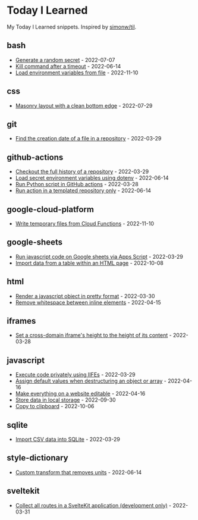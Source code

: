 # Today I Learned

My Today I Learned snippets. Inspired by [simonw/til](https://github.com/simonw/til).

<!-- entries: start -->

## bash

- [Generate a random secret](bash/generate-random-secret.md) - 2022-07-07
- [Kill command after a timeout](bash/kill-command-after-timeout.md) - 2022-06-14
- [Load environment variables from file](bash/load-environment-variables-from-file.md) - 2022-11-10

## css

- [Masonry layout with a clean bottom edge](css/masonry-layout-with-clean-bottom-edge.md) - 2022-07-29

## git

- [Find the creation date of a file in a repository](git/get-date-of-first-commit.md) - 2022-03-29

## github-actions

- [Checkout the full history of a repository](github-actions/checkout-full-history-of-repo.md) - 2022-03-29
- [Load secret environment variables using dotenv](github-actions/load-secret-env-variables-using-dotenv.md) - 2022-06-14
- [Run Python script in GitHub actions](github-actions/run-python-script.md) - 2022-03-28
- [Run action in a templated repository only](github-actions/run-action-in-templated-repo-only.md) - 2022-06-14

## google-cloud-platform

- [Write temporary files from Cloud Functions](google-cloud-platform/write-temporary-files-from-cloud-functions.md) - 2022-11-10

## google-sheets

- [Run javascript code on Google sheets via Apps Script](google-sheets/run-js-via-app-scripts.md) - 2022-03-29
- [Import data from a table within an HTML page](google-sheets/import-data-from-a-table-within-an-html-page.md) - 2022-10-08

## html

- [Render a javascript object in pretty format](html/render-js-object-in-pretty-format.md) - 2022-03-30
- [Remove whitespace between inline elements](html/remove-whitespace-between-inline-elements.md) - 2022-04-15

## iframes

- [Set a cross-domain iframe's height to the height of its content](iframes/set-iframe-height-to-the-height-of-its-content.md) - 2022-03-28

## javascript

- [Execute code privately using IIFEs](javascript/execute-code-privately-using-iifes.md) - 2022-03-29
- [Assign default values when destructuring an object or array](javascript/assign-default-values-when-destructuring-an-object-or-array.md) - 2022-04-16
- [Make everything on a website editable](javascript/make-everything-on-a-website-editable.md) - 2022-04-16
- [Store data in local storage](javascript/store-data-in-local-storage.md) - 2022-09-30
- [Copy to clipboard](javascript/copy-to-clipboard.md) - 2022-10-06

## sqlite

- [Import CSV data into SQLite](sqlite/import-csv-data-into-sqlite.md) - 2022-03-29

## style-dictionary

- [Custom transform that removes units](style-dictionary/custom-transform-to-remove-units.md) - 2022-06-14

## sveltekit

- [Collect all routes in a SvelteKit application (development only)](sveltekit/collect-all-routes.md) - 2022-03-31


